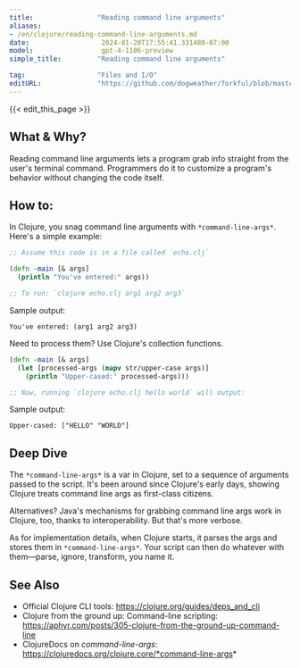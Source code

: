 ```yaml
---
title:                "Reading command line arguments"
aliases:
- /en/clojure/reading-command-line-arguments.md
date:                  2024-01-20T17:55:41.331480-07:00
model:                 gpt-4-1106-preview
simple_title:         "Reading command line arguments"

tag:                  "Files and I/O"
editURL:              "https://github.com/dogweather/forkful/blob/master/content/en/clojure/reading-command-line-arguments.md"
---
```


{{< edit_this_page >}}

## What & Why?

Reading command line arguments lets a program grab info straight from the user's terminal command. Programmers do it to customize a program's behavior without changing the code itself.

## How to:

In Clojure, you snag command line arguments with `*command-line-args*`. Here's a simple example:

```clojure
;; Assume this code is in a file called `echo.clj`

(defn -main [& args]
  (println "You've entered:" args))

;; To run: `clojure echo.clj arg1 arg2 arg3`
```

Sample output:

```
You've entered: (arg1 arg2 arg3)
```

Need to process them? Use Clojure's collection functions.

```clojure
(defn -main [& args]
  (let [processed-args (mapv str/upper-case args)]
    (println "Upper-cased:" processed-args)))

;; Now, running `clojure echo.clj hello world` will output:
```

Sample output:

```
Upper-cased: ["HELLO" "WORLD"]
```

## Deep Dive

The `*command-line-args*` is a var in Clojure, set to a sequence of arguments passed to the script. It's been around since Clojure's early days, showing Clojure treats command line args as first-class citizens.

Alternatives? Java's mechanisms for grabbing command line args work in Clojure, too, thanks to interoperability. But that's more verbose.

As for implementation details, when Clojure starts, it parses the args and stores them in `*command-line-args*`. Your script can then do whatever with them—parse, ignore, transform, you name it.

## See Also

- Official Clojure CLI tools: https://clojure.org/guides/deps_and_cli
- Clojure from the ground up: Command-line scripting: https://aphyr.com/posts/305-clojure-from-the-ground-up-command-line
- ClojureDocs on *command-line-args*: https://clojuredocs.org/clojure.core/*command-line-args*
